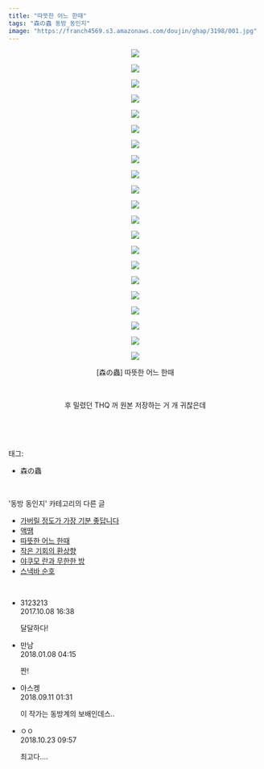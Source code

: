 ```yaml
---
title: "따뜻한 어느 한때"
tags: "森の蟲 동방_동인지"
image: "https://franch4569.s3.amazonaws.com/doujin/ghap/3198/001.jpg"
---
```

<div class="article">
<p style="text-align: center; clear: none; float: none;"><img src="{{ site.imgserver2 }}/ghap/3198/001.jpg"/></p>
<p style="text-align: center; clear: none; float: none;"><img src="{{ site.imgserver2 }}/ghap/3198/002.jpg"/></p>
<p style="text-align: center; clear: none; float: none;"><img src="{{ site.imgserver2 }}/ghap/3198/003.jpg"/></p>
<p style="text-align: center; clear: none; float: none;"><img src="{{ site.imgserver2 }}/ghap/3198/004.jpg"/></p>
<p style="text-align: center; clear: none; float: none;"><img src="{{ site.imgserver2 }}/ghap/3198/005.jpg"/></p>
<p style="text-align: center; clear: none; float: none;"><img src="{{ site.imgserver2 }}/ghap/3198/006.jpg"/></p>
<p style="text-align: center; clear: none; float: none;"><img src="{{ site.imgserver2 }}/ghap/3198/007.jpg"/></p>
<p style="text-align: center; clear: none; float: none;"><img src="{{ site.imgserver2 }}/ghap/3198/008.jpg"/></p>
<p style="text-align: center; clear: none; float: none;"><img src="{{ site.imgserver2 }}/ghap/3198/009.jpg"/></p>
<p style="text-align: center; clear: none; float: none;"><img src="{{ site.imgserver2 }}/ghap/3198/010.jpg"/></p>
<p style="text-align: center; clear: none; float: none;"><img src="{{ site.imgserver2 }}/ghap/3198/011.jpg"/></p>
<p style="text-align: center; clear: none; float: none;"><img src="{{ site.imgserver2 }}/ghap/3198/012.jpg"/></p>
<p style="text-align: center; clear: none; float: none;"><img src="{{ site.imgserver2 }}/ghap/3198/013.jpg"/></p>
<p style="text-align: center; clear: none; float: none;"><img src="{{ site.imgserver2 }}/ghap/3198/014.jpg"/></p>
<p style="text-align: center; clear: none; float: none;"><img src="{{ site.imgserver2 }}/ghap/3198/015.jpg"/></p>
<p style="text-align: center; clear: none; float: none;"><img src="{{ site.imgserver2 }}/ghap/3198/016.jpg"/></p>
<p style="text-align: center; clear: none; float: none;"><img src="{{ site.imgserver2 }}/ghap/3198/017.jpg"/></p>
<p style="text-align: center; clear: none; float: none;"><img src="{{ site.imgserver2 }}/ghap/3198/018.jpg"/></p>
<p style="text-align: center; clear: none; float: none;"><img src="{{ site.imgserver2 }}/ghap/3198/019.jpg"/></p>
<p style="text-align: center; clear: none; float: none;"><img src="{{ site.imgserver2 }}/ghap/3198/020.jpg"/></p>
<p style="text-align: center; clear: none; float: none;"><img src="{{ site.imgserver2 }}/ghap/3198/021.jpg"/></p>
<p style="text-align: center; clear: none; float: none;">[森の蟲] 따뜻한 어느 한때</p>
<p style="text-align: center; clear: none; float: none;"><br/></p>
<p style="text-align: center; clear: none; float: none;">후 밀렸던 THQ 꺼 원본 저장하는 거 개 귀찮은데</p>
<p><br/></p>
</div><br/>
<div class="tagTrail">
<p>태그: </p>
<ul>
<li>森の蟲</li>
</ul>
</div><br/>
<div class="another">
<p>'동방 동인지' 카테고리의 다른 글</p>
<ul>
<li><a href="/ghap_3200">가버릴 정도가 가장 기분 좋답니다</a></li>
<li><a href="/ghap_3199">액땜</a></li>
<li><a href="/ghap_3198">따뜻한 어느 한때</a></li>
<li><a href="/ghap_3196">작은 기회의 환상향</a></li>
<li><a href="/ghap_3195">야쿠모 란과 무한한 방</a></li>
<li><a href="/ghap_3194">스낵바 순호</a></li>
</ul>
</div><br/>
<div class="cb_module cb_fluid">
<div class="cb_wrt cb_profile">
<div class="comment">
<ul>
<li class="cb_thumb_off" id="comment15100529">
<div class="cb_comment_area">
<div class="cb_info_area">
<div class="cb_section">
<span class="cb_nick_name">3123213</span>
</div>
<div class="cb_section">
<span class="cb_date">2017.10.08 16:38 </span>
</div>
</div>
<div class="cb_dsc_comment">
<p class="cb_dsc">
											달달하다!
										</p>
</div>
</div></li>
<li class="cb_thumb_off" id="comment15168935">
<div class="cb_comment_area">
<div class="cb_info_area">
<div class="cb_section">
<span class="cb_nick_name">만남</span>
</div>
<div class="cb_section">
<span class="cb_date">2018.01.08 04:15 </span>
</div>
</div>
<div class="cb_dsc_comment">
<p class="cb_dsc">
											짠!
										</p>
</div>
</div></li>
<li class="cb_thumb_off" id="comment15329875">
<div class="cb_comment_area">
<div class="cb_info_area">
<div class="cb_section">
<span class="cb_nick_name">아스켕</span>
</div>
<div class="cb_section">
<span class="cb_date">2018.09.11 01:31 </span>
</div>
</div>
<div class="cb_dsc_comment">
<p class="cb_dsc">
											이 작가는 동방계의 보배인데스..
										</p>
</div>
</div></li>
<li class="cb_thumb_off" id="comment15360549">
<div class="cb_comment_area">
<div class="cb_info_area">
<div class="cb_section">
<span class="cb_nick_name">ㅇㅇ</span>
</div>
<div class="cb_section">
<span class="cb_date">2018.10.23 09:57 </span>
</div>
</div>
<div class="cb_dsc_comment">
<p class="cb_dsc">
											최고다....
										</p>
</div>
</div></li>
</ul>
</div>
</div><!-- commentList close -->
</div><br/>
